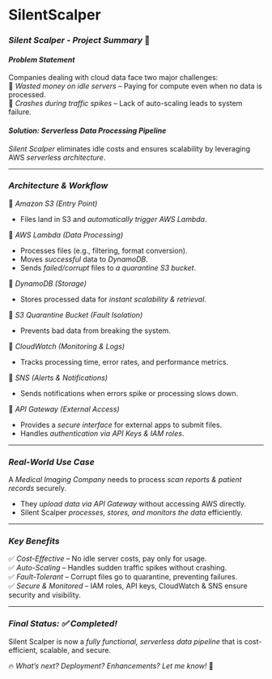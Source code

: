 # SilentScalper
### *Silent Scalper - Project Summary* 🚀  

#### *Problem Statement*  
Companies dealing with cloud data face two major challenges:  
⿡ *Wasted money on idle servers* – Paying for compute even when no data is processed.  
⿢ *Crashes during traffic spikes* – Lack of auto-scaling leads to system failure.  

#### *Solution: Serverless Data Processing Pipeline*  
*Silent Scalper* eliminates idle costs and ensures scalability by leveraging AWS *serverless architecture*.  

---

### *Architecture & Workflow*  

⿡ *Amazon S3 (Entry Point)*  
   - Files land in S3 and *automatically trigger AWS Lambda*.  

⿢ *AWS Lambda (Data Processing)*  
   - Processes files (e.g., filtering, format conversion).  
   - Moves *successful* data to *DynamoDB*.  
   - Sends *failed/corrupt* files to *a quarantine S3 bucket*.  

⿣ *DynamoDB (Storage)*  
   - Stores processed data for *instant scalability & retrieval*.  

⿤ *S3 Quarantine Bucket (Fault Isolation)*  
   - Prevents bad data from breaking the system.  

⿥ *CloudWatch (Monitoring & Logs)*  
   - Tracks processing time, error rates, and performance metrics.  

⿦ *SNS (Alerts & Notifications)*  
   - Sends notifications when errors spike or processing slows down.  

⿧ *API Gateway (External Access)*  
   - Provides a *secure interface* for external apps to submit files.  
   - Handles *authentication via API Keys & IAM roles*.  

---

### *Real-World Use Case*  
A *Medical Imaging Company* needs to process *scan reports & patient records* securely.  
- They *upload data via API Gateway* without accessing AWS directly.  
- Silent Scalper *processes, stores, and monitors the data* efficiently.  

---

### *Key Benefits*  
✅ *Cost-Effective* – No idle server costs, pay only for usage.  
✅ *Auto-Scaling* – Handles sudden traffic spikes without crashing.  
✅ *Fault-Tolerant* – Corrupt files go to quarantine, preventing failures.  
✅ *Secure & Monitored* – IAM roles, API keys, CloudWatch & SNS ensure security and visibility.  

---

### *Final Status: ✅ Completed!*  
Silent Scalper is now a *fully functional, serverless data pipeline* that is cost-efficient, scalable, and secure.  

🔥 *What’s next? Deployment? Enhancements? Let me know!* 🚀

